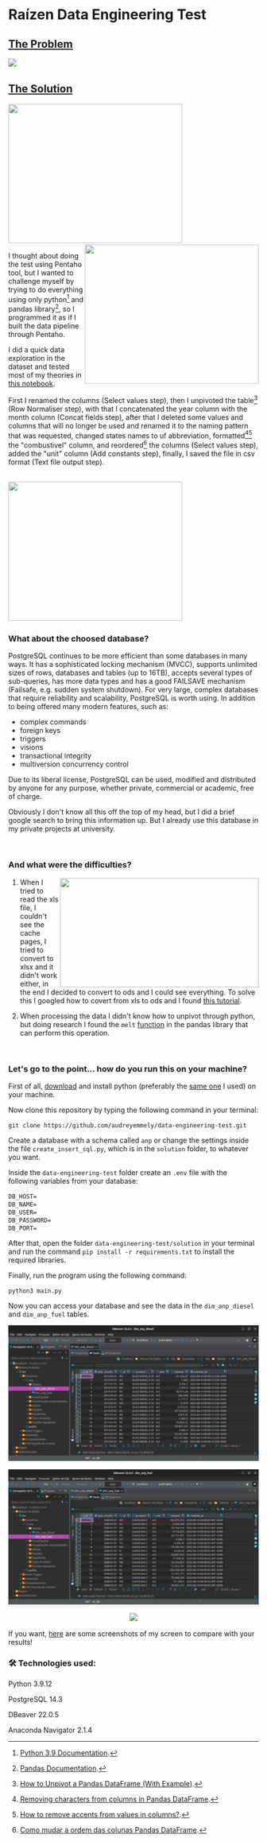 # Raízen Data Engineering Test

## [The Problem](https://github.com/audreyemmely/data-engineering-test/blob/master/TEST.md)

<img src="https://media.giphy.com/media/3oEjHWzZQaCrZW2aWs/giphy.gif" />

## [The Solution](https://github.com/audreyemmely/data-engineering-test/blob/master/solution/main.py)
<img src="https://media.giphy.com/media/BpGWitbFZflfSUYuZ9/giphy.gif" width="350" height="280" />
<img align = "right" src="https://media.giphy.com/media/VEsfbW0pBu145PPhOi/giphy.gif" width="350" height="280" />

I thought about doing the test using Pentaho tool, but I wanted to challenge myself by trying to do everything using only python[^1] and pandas library[^2], so I programmed it as if I built the data pipeline through Pentaho.

I did a quick data exploration in the dataset and tested most of my theories in [this notebook](https://github.com/audreyemmely/data-engineering-test/blob/master/solution/exploring_data.ipynb).

First I renamed the columns (Select values step), then I unpivoted the table[^3] (Row Normaliser step), with that I concatenated the year column with the month column (Concat fields step), after that I deleted some values and columns that will no longer be used and renamed it to the naming pattern that was requested, changed states names to uf abbreviation, formatted[^4][^5] the "combustivel" column, and reordered[^6] the columns (Select values step), added the "unit" column (Add constants step), finally, I saved the file in csv format (Text file output step).

<br/>

<img src="https://media.giphy.com/media/GfaZNzU42Snz6dlGhN/giphy.gif" width="350" height="280"/> 

### What about the choosed database? 

PostgreSQL continues to be more efficient than some databases in many ways. It has a sophisticated locking mechanism (MVCC), supports unlimited sizes of rows, databases and tables (up to 16TB), accepts several types of sub-queries, has more data types and has a good FAILSAVE mechanism (Failsafe, e.g. sudden system shutdown). For very large, complex databases that require reliability and scalability, PostgreSQL is worth using. In addition to being offered many modern features, such as:

* complex commands
* foreign keys
* triggers
* visions
* transactional integrity
* multiversion concurrency control

Due to its liberal license, PostgreSQL can be used, modified and distributed by anyone for any purpose, whether private, commercial or academic, free of charge.

Obviously I don't know all this off the top of my head, but I did a brief google search to bring this information up. But I already use this database in my private projects at university.

<br/>

### And what were the difficulties?

<img align = 'right' src="https://media.giphy.com/media/l0K3Z4QU2TLMsw4sE/giphy.gif" width="400" height="220"/>

1. When I tried to read the xls file, I couldn't see the cache pages, I tried to convert to xlsx and it didn't work either, in the end I decided to convert to ods and I could see everything.
To solve this I googled how to covert from xls to ods and I found [this tutorial](https://ask.libreoffice.org/t/convert-to-command-line-parameter/840).

2. When processing the data I didn't know how to unpivot through python, but doing research I found the ```melt``` [function](https://pandas.pydata.org/docs/reference/api/pandas.melt.html) in the pandas library that can perform this operation.

<br/>

### Let's go to the point... how do you run this on your machine?
First of all, [download](https://www.python.org/downloads/) and install python (preferably the [same one](#version) I used) on your machine.

Now clone this repository by typing the following command in your terminal:

```
git clone https://github.com/audreyemmely/data-engineering-test.git
```

Create a database with a schema called ```anp``` or change the settings inside the file ```create_insert_sql.py```, which is in the ```solution``` folder, to whatever you want.

Inside the ```data-engineering-test``` folder create an ```.env``` file with the following variables from your database:

```
DB_HOST=
DB_NAME=
DB_USER=
DB_PASSWORD=
DB_PORT=
```

After that, open the folder ```data-engineering-test/solution``` in your terminal and run the command ```pip install -r requirements.txt``` to install the required libraries.

Finally, run the program using the following command:

```
python3 main.py
```

Now you can access your database and see the data in the ```dim_anp_diesel``` and ```dim_anp_fuel``` tables.

![table1](https://github.com/audreyemmely/data-engineering-test/blob/master/images/prints/dados%20diesel.png?raw=true)

![table2](https://github.com/audreyemmely/data-engineering-test/blob/master/images/prints/dados%20fuel.png?raw=true)

<p align='center'>
<img src="https://media.giphy.com/media/l4JySAWfMaY7w88sU/giphy.gif"/>
</p>

If you want, [here](https://github.com/audreyemmely/data-engineering-test/tree/master/images/prints) are some screenshots of my screen to compare with your results!

### <a name="version"></a> 🛠️ Technologies used:

Python 3.9.12

PostgreSQL 14.3

DBeaver 22.0.5

Anaconda Navigator 2.1.4

[^1]: [Python 3.9 Documentation](https://docs.python.org/3.9/).
[^2]: [Pandas Documentation](https://pandas.pydata.org/docs/).
[^3]: [How to Unpivot a Pandas DataFrame (With Example)](https://www.statology.org/pandas-unpivot/#:~:text=In%20pandas%2C%20you%20can%20use,col3'%2C%20...%5D).
[^4]: [Removing characters from columns in Pandas DataFrame](https://www.skytowner.com/explore/removing_characters_from_columns_in_pandas_dataframe).
[^5]: [How to remove accents from values in columns?](https://stackoverflow.com/questions/37926248/how-to-remove-accents-from-values-in-columns).
[^6]: [Como mudar a ordem das colunas Pandas DataFrame](https://www.delftstack.com/pt/howto/python-pandas/how-to-change-the-order-of-dataframe-columns/).
